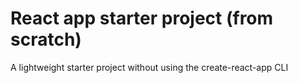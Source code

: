 # React app starter project (from scratch)

A lightweight starter project without using the create-react-app CLI

